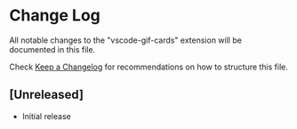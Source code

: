 # Change Log
All notable changes to the "vscode-gif-cards" extension will be documented in this file.

Check [Keep a Changelog](http://keepachangelog.com/) for recommendations on how to structure this file.

## [Unreleased]
- Initial release